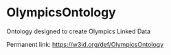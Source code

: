 # OlympicsOntology
Ontology designed to create Olympics Linked Data

Permanent link: https://w3id.org/def/OlympicsOntology
